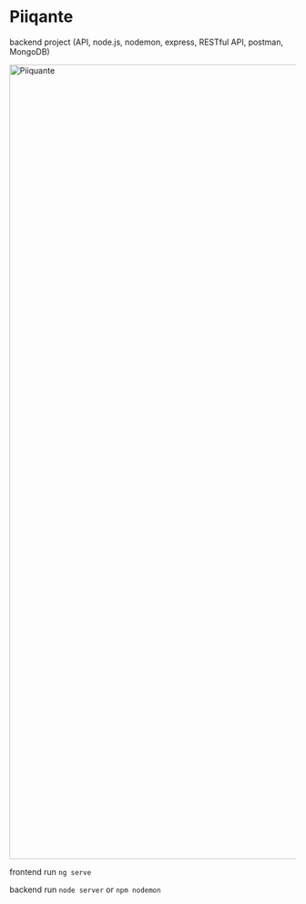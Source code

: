 # Piiqante
backend project (API, node.js, nodemon, express, RESTful API, postman, MongoDB)

<img width="1395" alt="Piiquante" src="https://user-images.githubusercontent.com/109919004/234379921-af33dc3a-5a72-4d96-962a-b33be6487d60.png">

frontend run `ng serve`

backend run `node server` or `npm nodemon`
